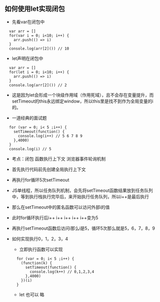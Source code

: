 ## 如何使用let实现闭包

  * 先看var在闭包中
  ```
    var arr = []
    for(var i = 0; i<10; i++) {
      arr.push(() => i)
    }
    console.log(arr[2]()) // 10
  ```
  * let声明在闭包中
  ```
    var arr = []
    for(let i = 0; i<10; i++) {
      arr.push(() => i)
    }
    console.log(arr[2]()) // 2
  ```
  * 这是因为let会形成一个块级作用域（作用死域），且不会存在变量提升，而setTimeout的this永远绑定window，所以this里是找不到作为全局变量的i的。

  * 一道经典的面试题
  ```
    for (var = 0; i< 5 ;i++) {
      setTimeout(function() {
        console.log(i++) // 5 6 7 8 9
      },4000)
    }
    console.log(i) // 5
  ```
  * 考点：闭包 函数执行上下文 浏览器事件轮询机制
  * 首先执行代码前先创建全局执行上下文
  * 再执行for循环5次setTimeout
  * JS单线程，所以任务队列机制，会先将setTimeout函数结果放到任务队列中，等到执行栈执行完毕后，来开始执行任务队列，所以i++是最后执行
  * 那么在setTimeout中的匿名函数可以访问外部i的值
  * 此时for循环执行后i++ i++ i++ i++ i++变为5
  * 再执行setTimeout函数后访问i那么i是5，循环5次那么就是5，6，7，8，9

  * 如何实现执行0，1，2，3，4
    * 立即执行函数可以实现
    ```
      for (var = 0; i< 5 ;i++) {
        (function(k) {
          setTimeout(function() {
            console.log(k++) // 0,1,2,3,4
          },4000)
        })(i)
      }
    ```
    * let 也可以 略